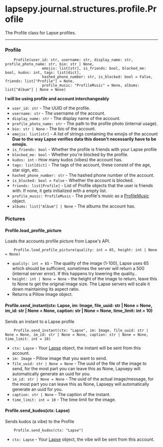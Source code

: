 # lapsepy.journal.structures.profile.Profile
The Profile class for Lapse profiles.
<hr>

### Profile
```python3
    Profile(user_id: str, username: str, display_name: str, profile_photo_name: str, bio: str | None,
                 emojis: list[str], is_friends: bool, blocked_me: bool, kudos: int, tags: list[dict],
                 hashed_phone_number: str, is_blocked: bool = False, friends: list["Profile"] = None,
                 profile_music: "ProfileMusic" = None, albums: list["Album"] | None = None)
```
**I will be using profile and account interchangeably**
* `user_id: str` - The UUID of the profile.
* `username: str` - The username of the account.
* `display_name: str` - The display name of the account.
* `profile_photo_name: str` - The path to the profile photo (internal usage).
* `bio: str | None` - The bio of the account.
* `emojis: list[str]` - A list of strings containing the emojis of the account **Due to the way Lapse verifies data this doesn't necessarily have to be emojis.**
* `is_friends: bool` - Whether the profile is friends with your Lapse profile
* `blocked_me: bool` - Whether you're blocked by the profile.
* `kudos: int` - How many kudos (vibes) the account has.
* `tags: list[dict]` - The tags of the account, these consist of the age, star sign, etc.
* `hashed_phone_number: str` - The hashed phone number of the account.
* `is_blocked: bool = False` - Whether the account is blocked.
* `friends: list[Profile]` - List of Profile objects that the user is friends with. If none, it gets initialized with a empty list.
* `profile_music: ProfileMusic` - The profile's music as a [ProfileMusic](#) object.
* `albums: list["Album"] | None` - The albums the account has. 


### Pictures

#### Profile.load_profile_picture
Loads the accounts profile picture from Lapse's API.
```python3
    Profile.load_profile_picture(quality: int = 65, height: int | None = None)
```
* `quality: int = 65` - The quality of the image (1-100), Lapse uses 65 which should be sufficient, sometimes the server will return a 500 (internal server error). If this happens try lowering the quality..
* `height: int | None = None` - the height of the image to return, leave this to None to get the original image size. The Lapse servers will scale it down maintaining its aspect ratio.
* Returns a Pillow Image object.

#### Profile.send_instant(ctx: Lapse, im: Image, file_uuid: str | None = None, im_id: str | None = None, caption: str | None = None, time_limit: int = 10)
Sends an instant to a Lapse profile
```python3
    Profile.send_instant(ctx: "Lapse", im: Image, file_uuid: str | None = None, im_id: str | None = None, caption: str | None = None, time_limit: int = 10)
```
* `ctx: Lapse` - Your [Lapse](./Lapse.md) object, the instant will be sent from this account.
* `im: Image` - Pillow image that you want to send.
* `file_uuid: str | None = None` - The uuid of the file of the image to send, for the most part you can leave this as None, Lapsepy will automatically generate an uuid for you.
* `im_id: str | None = None` - The uuid of the actual image/message, for the most part you can leave this as None, Lapsepy will automatically generate an uuid for you.
* `caption: str | None` - The caption of the instant.
* `time_limit: int = 10` - The time limit for the image.

#### Profile.send_kudos(ctx: Lapse)
Sends kudos (a vibe) to the Profile
```python3
    Profile.send_kudos(ctx: "Lapse")
```
* `ctx: Lapse` - Your [Lapse](./Lapse.md) object, the vibe will be sent from this account.
